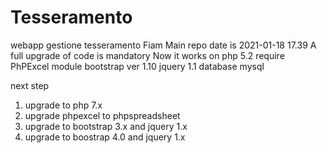 # Tesseramento
webapp gestione tesseramento Fiam
Main repo date is 2021-01-18 17.39 
A full upgrade of code is mandatory
Now it works on php 5.2
require PhPExcel module
bootstrap ver 1.10
jquery 1.1
database mysql

next step
1) upgrade to php 7.x
2) upgrade phpexcel to phpspreadsheet
3) upgrade to bootstrap 3.x and jquery 1.x
2) upgrade to boostrap 4.0 and jquery 1.x

